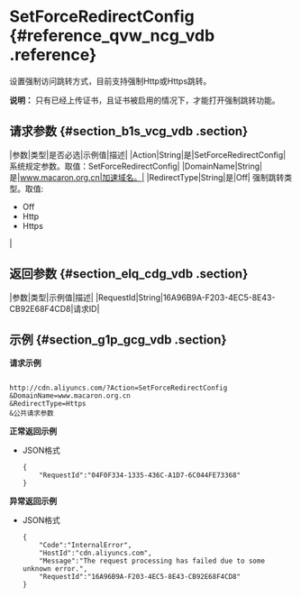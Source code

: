 # SetForceRedirectConfig {#reference_qvw_ncg_vdb .reference}

设置强制访问跳转方式，目前支持强制Http或Https跳转。

**说明：** 只有已经上传证书，且证书被启用的情况下，才能打开强制跳转功能。

## 请求参数 {#section_b1s_vcg_vdb .section}

|参数|类型|是否必选|示例值|描述|
|Action|String|是|SetForceRedirectConfig|系统规定参数。取值：SetForceRedirectConfig|
|DomainName|String|是|www.macaron.org.cn|加速域名。|
|RedirectType|String|是|Off| 强制跳转类型。取值:

 -   Off
-   Http
-   Https

 |

## 返回参数 {#section_elq_cdg_vdb .section}

|参数|类型|示例值|描述|
|RequestId|String|16A96B9A-F203-4EC5-8E43-CB92E68F4CD8|请求ID|

## 示例 {#section_g1p_gcg_vdb .section}

**请求示例**

```

http://cdn.aliyuncs.com/?Action=SetForceRedirectConfig
&DomainName=www.macaron.org.cn
&RedirectType=Https
&公共请求参数
```

**正常返回示例**

-   JSON格式

    ```
    {
        "RequestId":"04F0F334-1335-436C-A1D7-6C044FE73368"
    }
    ```


**异常返回示例**

-   JSON格式

    ```
    {
        "Code":"InternalError",
        "HostId":"cdn.aliyuncs.com",
        "Message":"The request processing has failed due to some unknown error.",
        "RequestId":"16A96B9A-F203-4EC5-8E43-CB92E68F4CD8"
    }
    ```



